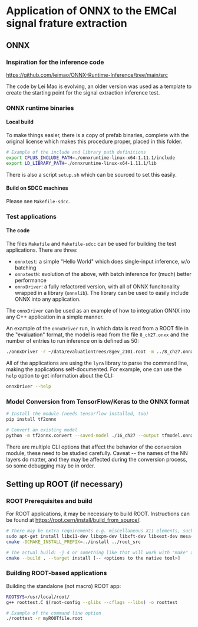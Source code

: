 # Application of ONNX to the EMCal signal frature extraction

## ONNX

### Inspiration for the inference code

https://github.com/leimao/ONNX-Runtime-Inference/tree/main/src

The code by Lei Mao is evolving, an older version was used
as a template to create the starting point for the signal
extraction inference test.


### ONNX runtime binaries

#### Local build

To make things easier, there is a copy of prefab binaries,
complete with the original license which makes this procedure
proper, placed in this folder.

```bash
# Example of the include and library path definitions
export CPLUS_INCLUDE_PATH=./onnxruntime-linux-x64-1.11.1/include
export LD_LIBRARY_PATH=./onnxruntime-linux-x64-1.11.1/lib
```

There is also a script `setup.sh` which can be sourced to set
this easily.

#### Build on SDCC machines

Please see `Makefile-sdcc`.

### Test applications

#### The code
The files `Makefile` and `Makefile-sdcc` can be used for building the test applications.
There are three:

* `onnxtest`: a simple "Hello World" which does single-input inference, w/o batching
* `onnxtestN`: evolution of the above, with batch inference for (much) better performance
* `onnxDriver`: a fully refactored version, with all of ONNX funcitonality wrapped in
a library (`onnxlib`). The library can be used to easily include ONNX into any application.

The `onnxDriver` can be used as an example of how to integration ONNX into any C++
application in a simple manner.

An example of the `onnxDriver` run, in which data is read from a ROOT file in the "evaluation"
format, the model is read from the file `8_ch27.onxx` and the number of entries to run
inference on is defined as 50:

```bash
./onnxDriver -r ~/data/evaluationtrees/8gev_2101.root -m ../8_ch27.onnx -N 50 -v -o
```

All of the applications are using the `lyra` library to parse the command line, making
the applications self-documented. For example, one can use the `help` option to
get information about the CLI:

```bash
onnxDriver --help
```

### Model Conversion from TensorFlow/Keras to the ONNX format

```bash
# Install the module (needs tensorflow installed, too)
pip install tf2onnx

# Convert an existing model
python -m tf2onnx.convert --saved-model ./16_ch27 --output tfmodel.onnx
```

There are multiple CLI options that affect the behavior of the conversion module,
these need to be studied carefully. Caveat -- the names of the NN layers do matter,
and they may be affected during the conversion process, so some debugging may be
in order.


## Setting up ROOT (if necessary)

### ROOT Prerequisites and build
For ROOT applications, it may be necessary to build ROOT.
Instructions can be found at https://root.cern/install/build_from_source/.

```bash
# There may be extra requirements e.g. miscellaneous X11 elements, such as
sudo apt-get install libx11-dev libxpm-dev libxft-dev libxext-dev mesa-common-dev
cmake -DCMAKE_INSTALL_PREFIX=../install ../root_src

# The actual build: -j 4 or something like that will work with "make" as the option
cmake --build . --target install [-- <options to the native tool>]
```

### Building ROOT-based applications

Building the standalone (not macro) ROOT app:

```bash
ROOTSYS=/usr/local/root/
g++ roottest.C $(root-config --glibs --cflags --libs) -o roottest

# Example of the command line option
./roottest -r myROOTfile.root

```
